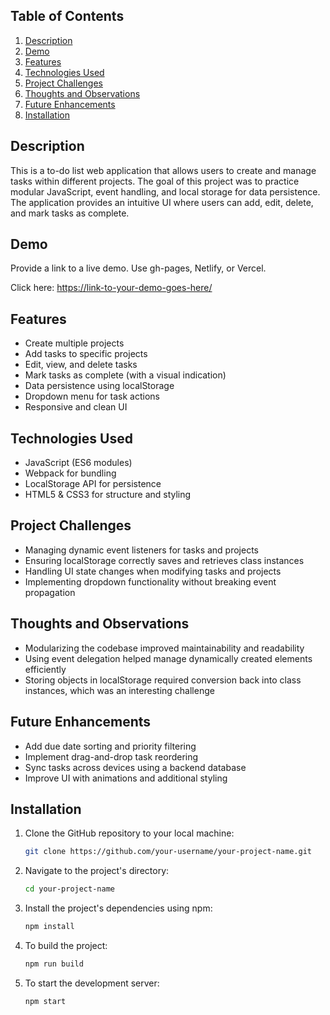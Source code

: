 ## Table of Contents

1. [Description](#description)
1. [Demo](#demo)
1. [Features](#features)
1. [Technologies Used](#technologies-used)
1. [Project Challenges](#project-challenges)
1. [Thoughts and Observations](#thoughts-and-observations)
1. [Future Enhancements](#future-enhancements)
1. [Installation](#installation)

## Description

This is a to-do list web application that allows users to create and manage tasks within different projects. The goal of this project was to practice modular JavaScript, event handling, and local storage for data persistence. The application provides an intuitive UI where users can add, edit, delete, and mark tasks as complete.

## Demo

Provide a link to a live demo. Use gh-pages, Netlify, or Vercel.

Click here: [https://link-to-your-demo-goes-here/](https://link-to-your-demo-goes-here/)


## Features

- Create multiple projects
- Add tasks to specific projects
- Edit, view, and delete tasks
- Mark tasks as complete (with a visual indication)
- Data persistence using localStorage
- Dropdown menu for task actions
- Responsive and clean UI

## Technologies Used

- JavaScript (ES6 modules)
- Webpack for bundling
- LocalStorage API for persistence
- HTML5 & CSS3 for structure and styling

## Project Challenges

- Managing dynamic event listeners for tasks and projects
- Ensuring localStorage correctly saves and retrieves class instances
- Handling UI state changes when modifying tasks and projects
- Implementing dropdown functionality without breaking event propagation

## Thoughts and Observations

- Modularizing the codebase improved maintainability and readability
- Using event delegation helped manage dynamically created elements efficiently
- Storing objects in localStorage required conversion back into class instances, which was an interesting challenge

## Future Enhancements

- Add due date sorting and priority filtering
- Implement drag-and-drop task reordering
- Sync tasks across devices using a backend database
- Improve UI with animations and additional styling

## Installation

1. Clone the GitHub repository to your local machine:

   ```bash
   git clone https://github.com/your-username/your-project-name.git
   ```

2. Navigate to the project's directory:

   ```bash
   cd your-project-name
   ```

3. Install the project's dependencies using npm:

   ```bash
   npm install
   ```

4. To build the project:

   ```bash
   npm run build
   ```

5. To start the development server:

   ```bash
   npm start
   ```

